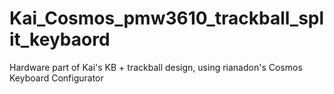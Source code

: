 # Kai_Cosmos_pmw3610_trackball_split_keybaord
Hardware part of Kai's KB + trackball design, using rianadon's Cosmos Keyboard Configurator
